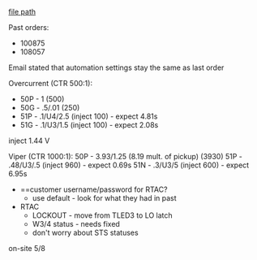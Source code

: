 
[file path](<file:///C:\Users\jnetherton\G&W Electric Co\US-PowerGridAutomation - Documents\_Lazer\111587 - Pantex (Ryan Sales)>)

Past orders:
- 100875
- 108057

Email stated that automation settings stay the same as last order

Overcurrent (CTR 500:1):
- 50P - 1 (500)
- 50G - .5/.01 (250)
- 51P - .1/U4/2.5 (inject 100) - expect 4.81s
- 51G - .1/U3/1.5 (inject 100) - expect  2.08s

inject 1.44 V


Viper (CTR 1000:1):
50P - 3.93/1.25 (8.19 mult. of pickup) (3930)
51P - .48/U3/.5 (inject 960) - expect 0.69s
51N - .3/U3/5 (inject 600) - expect 6.95s

- ==customer username/password for RTAC?
	- use default - look for what they had in past
- RTAC
	- LOCKOUT - move from TLED3 to LO latch
	- W3/4 status - needs fixed
	- don't worry about STS statuses


on-site 5/8